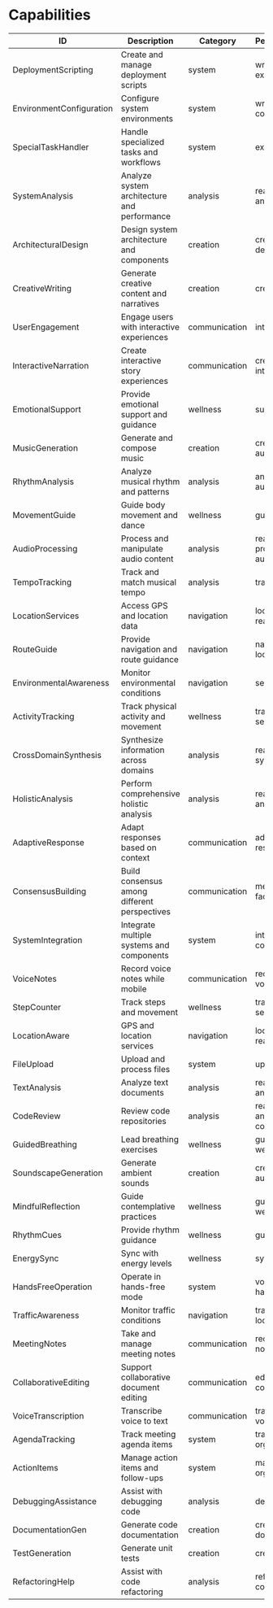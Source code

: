 # Capabilities

| ID | Description | Category | Permissions |
| --- | --- | --- | --- |
| DeploymentScripting | Create and manage deployment scripts | system | write, execute |
| EnvironmentConfiguration | Configure system environments | system | write, configure |
| SpecialTaskHandler | Handle specialized tasks and workflows | system | execute |
| SystemAnalysis | Analyze system architecture and performance | analysis | read, analyze |
| ArchitecturalDesign | Design system architecture and components | creation | create, design |
| CreativeWriting | Generate creative content and narratives | creation | create, write |
| UserEngagement | Engage users with interactive experiences | communication | interact |
| InteractiveNarration | Create interactive story experiences | communication | create, interact |
| EmotionalSupport | Provide emotional support and guidance | wellness | support |
| MusicGeneration | Generate and compose music | creation | create, audio |
| RhythmAnalysis | Analyze musical rhythm and patterns | analysis | analyze, audio |
| MovementGuide | Guide body movement and dance | wellness | guide |
| AudioProcessing | Process and manipulate audio content | analysis | read, process, audio |
| TempoTracking | Track and match musical tempo | analysis | track, audio |
| LocationServices | Access GPS and location data | navigation | location, read |
| RouteGuide | Provide navigation and route guidance | navigation | navigate, location |
| EnvironmentalAwareness | Monitor environmental conditions | navigation | sensor, read |
| ActivityTracking | Track physical activity and movement | wellness | track, sensor |
| CrossDomainSynthesis | Synthesize information across domains | analysis | read, synthesize |
| HolisticAnalysis | Perform comprehensive holistic analysis | analysis | read, analyze |
| AdaptiveResponse | Adapt responses based on context | communication | adapt, respond |
| ConsensusBuilding | Build consensus among different perspectives | communication | mediate, facilitate |
| SystemIntegration | Integrate multiple systems and components | system | integrate, configure |
| VoiceNotes | Record voice notes while mobile | communication | record, voice |
| StepCounter | Track steps and movement | wellness | track, sensor |
| LocationAware | GPS and location services | navigation | location, read |
| FileUpload | Upload and process files | system | upload, file |
| TextAnalysis | Analyze text documents | analysis | read, analyze, text |
| CodeReview | Review code repositories | analysis | read, analyze, code |
| GuidedBreathing | Lead breathing exercises | wellness | guide, wellness |
| SoundscapeGeneration | Generate ambient sounds | creation | create, audio |
| MindfulReflection | Guide contemplative practices | wellness | guide, wellness |
| RhythmCues | Provide rhythm guidance | wellness | guide, audio |
| EnergySync | Sync with energy levels | wellness | sync, sensor |
| HandsFreeOperation | Operate in hands-free mode | system | voice, handsfree |
| TrafficAwareness | Monitor traffic conditions | navigation | traffic, location |
| MeetingNotes | Take and manage meeting notes | communication | record, notes |
| CollaborativeEditing | Support collaborative document editing | communication | edit, collaborate |
| VoiceTranscription | Transcribe voice to text | communication | transcribe, voice |
| AgendaTracking | Track meeting agenda items | system | track, organize |
| ActionItems | Manage action items and follow-ups | system | manage, organize |
| DebuggingAssistance | Assist with debugging code | analysis | debug, code |
| DocumentationGen | Generate code documentation | creation | create, document |
| TestGeneration | Generate unit tests | creation | create, test |
| RefactoringHelp | Assist with code refactoring | analysis | refactor, code |
